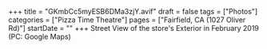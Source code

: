 +++
title = "GKmbCc5myESB6DMa3zjY.avif"
draft = false
tags = ["Photos"]
categories = ["Pizza Time Theatre"]
pages = ["Fairfield, CA (1027 Oliver Rd)"]
startDate = ""
+++
Street View of the store's Exterior in February 2019 (PC: Google Maps)

